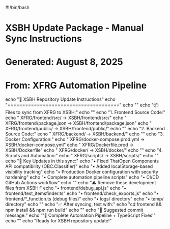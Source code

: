 #!/bin/bash
# XSBH Update Package - Manual Sync Instructions
# Generated: August 8, 2025
# From: XFRG Automation Pipeline

echo "🔄 XSBH Repository Update Instructions"
echo "======================================"
echo ""
echo "📦 Files to sync from XFRG to XSBH:"
echo ""
echo "1. Frontend Source Code:"
echo "   XFRG/frontend/src/        → XSBH/frontend/src/"
echo "   XFRG/frontend/package.json → XSBH/frontend/package.json"
echo "   XFRG/frontend/public/     → XSBH/frontend/public/"
echo ""
echo "2. Backend Source Code:"
echo "   XFRG/backend/             → XSBH/backend/"
echo ""
echo "3. Docker Configuration:"
echo "   XFRG/docker-compose.prod.yml → XSBH/docker-compose.yml"
echo "   XFRG/Dockerfile.prod      → XSBH/Dockerfile"
echo "   XFRG/docker/              → XSBH/docker/"
echo ""
echo "4. Scripts and Automation:"
echo "   XFRG/scripts/             → XSBH/scripts/"
echo ""
echo "🔧 Key Updates in this sync:"
echo "• Fixed ThatOpen Components API compatibility (OBC.Classifier)"
echo "• Added localStorage-based visibility tracking"
echo "• Production Docker configuration with security hardening"
echo "• Complete automation pipeline scripts"
echo "• CI/CD GitHub Actions workflow"
echo ""
echo "⚠️  Remove these development files from XSBH:"
echo "• frontend/debug_api.js"
echo "• frontend/test_itemsfinder.ts"
echo "• frontend/check_exports.js"
echo "• frontend/*_function.ts (debug files)"
echo "• logs/ directory"
echo "• temp/ directory"
echo ""
echo "✅ After syncing, test with:"
echo "cd frontend && npm install && npm run build"
echo ""
echo "📝 Suggested commit message:"
echo "'🚀 Complete Automation Pipeline + TypeScript Fixes'"
echo ""
echo "Ready for XSBH repository update!"
